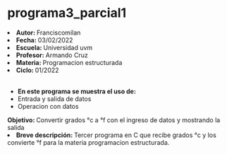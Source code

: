 # programa3_parcial1

<li><b>Autor: </b>Franciscomilan</li>
 <li><b>Fecha: </b>03/02/2022</li>
 <li><b>Escuela: </b>Universidad uvm</li>
 <li><b>Profesor: </b>Armando Cruz</li>
 <li><b>Materia: </b>Programacion estructurada</li>
 <li><b>Ciclo: </b>01/2022</li>
<br>
<ul>
<li><b> En este programa se muestra el uso de: </b></li>
 <li> Entrada y salida de datos </li>
 <li> Operacion con datos </li>
</ul>
<br<
<li><b> Objetivo: </b> Convertir grados °c a °f con el ingreso de datos y mostrando la salida </li>
<br>
<li><b>Breve descripción: </b>Tercer programa en C que recibe grados °c y los convierte °f para la materia programacion estructurada.   </li>
 
